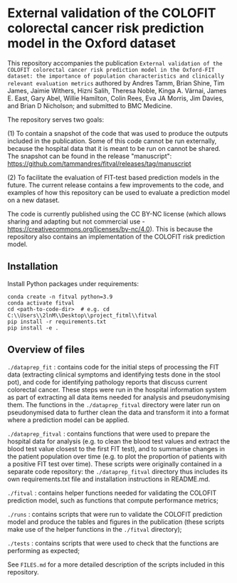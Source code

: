 # External validation of the COLOFIT colorectal cancer risk prediction model in the Oxford dataset

This repository accompanies the publication `External validation of the COLOFIT colorectal cancer risk prediction model in the Oxford-FIT dataset: the importance of population characteristics and clinically relevant evaluation metrics` authored by Andres Tamm, Brian Shine, Tim James, Jaimie Withers, Hizni Salih, Theresa Noble, Kinga A. Várnai, James E. East, Gary Abel, Willie Hamilton, Colin Rees, Eva JA Morris, Jim
Davies, and Brian D Nicholson; and submitted to BMC Medicine.

The repository serves two goals: 

(1) To contain a snapshot of the code that was used to produce the outputs included in the publication. Some of this code cannot be run externally, because the hospital data that it is meant to be run on cannot be shared. The snapshot can be found in the release "manuscript": https://github.com/tammandres/fitval/releases/tag/manuscript

(2) To facilitate the evaluation of FIT-test based prediction models in the future. The current release contains a few improvements to the code, and examples of how this repository can be used to evaluate a prediction model on a new dataset.

The code is currently published using the CC BY-NC license (which allows sharing and adapting but not commercial use - https://creativecommons.org/licenses/by-nc/4.0). This is because the repository also contains an implementation of the COLOFIT risk prediction model.


## Installation

Install Python packages under requirements:

```
conda create -n fitval python=3.9
conda activate fitval
cd <path-to-code-dir>  # e.g. cd C:\\Users\\2lnM\\Desktop\\project_fitml\\fitval
pip install -r requirements.txt
pip install -e .
```


## Overview of files 

`./dataprep_fit` : contains code for the initial steps of processing the FIT data (extracting clinical symptoms and identifying tests done in the stool pot), and code for identifying pathology reports that discuss current colorectal cancer. These steps were run in the hospital information system as part of extracting all data items needed for analysis and pseudonymising them. The functions in the `./dataprep_fitval` directory were later run on pseudonymised data to further clean the data and transform it into a format where a prediction model can be applied.

`./dataprep_fitval` : contains functions that were used to prepare the hospital data for analysis (e.g. to clean the blood test values and extract the blood test value closest to the first FIT test), and to summarise changes in the patient population over time (e.g. to plot the proportion of patients with a positive FIT test over time). These scripts were originally contained in a separate code repository: the `./dataprep_fitval` directory thus includes its own requirements.txt file and installation instructions in README.md.

`./fitval` : contains helper functions needed for validating the COLOFIT prediction model, such as functions that compute performance metrics;

`./runs` : contains scripts that were run to validate the COLOFIT prediction model and produce the tables and figures in the publication (these scripts make use of the helper functions in the `./fitval` directory);

`./tests` : contains scripts that were used to check that the functions are performing as expected;


See `FILES.md` for a more detailed description of the scripts included in this repository.
